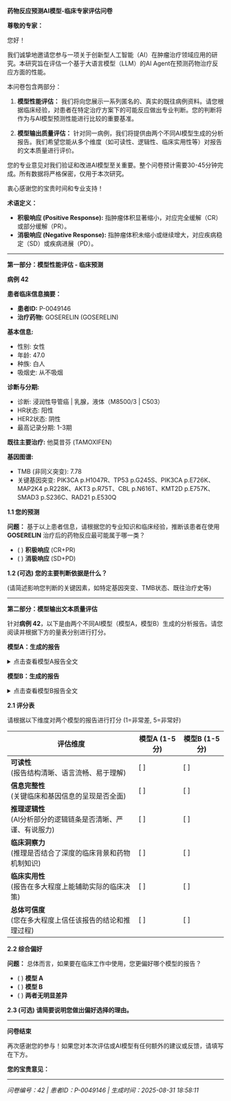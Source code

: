**药物反应预测AI模型-临床专家评估问卷**

**尊敬的专家：**

您好！

我们诚挚地邀请您参与一项关于创新型人工智能（AI）在肿瘤治疗领域应用的研究。本研究旨在评估一个基于大语言模型（LLM）的AI Agent在预测药物治疗反应方面的性能。

本问卷包含两部分：

1. **模型性能评估：** 我们将向您展示一系列匿名的、真实的既往病例资料。请您根据临床经验，对患者在特定治疗方案下的可能反应做出专业判断。您的判断将作为与AI模型预测性能进行比较的重要基准。

2. **模型输出质量评估：** 针对同一病例，我们将提供由两个不同AI模型生成的分析报告。我们希望您能从多个维度（如可读性、逻辑性、临床实用性等）对报告的文本质量进行评价。

您的专业意见对我们验证和改进AI模型至关重要。整个问卷预计需要30-45分钟完成。所有数据将严格保密，仅用于本次研究。

衷心感谢您的宝贵时间和专业支持！

**术语定义：**

- **积极响应 (Positive Response):** 指肿瘤体积显著缩小，对应完全缓解（CR）或部分缓解（PR）。
- **消极响应 (Negative Response):** 指肿瘤体积未缩小或继续增大，对应疾病稳定（SD）或疾病进展（PD）。

---

**第一部分：模型性能评估 - 临床预测**

**病例 42**

**患者临床信息摘要：**

- **患者ID:** P-0049146
- **治疗药物:** GOSERELIN (GOSERELIN)

**基本信息:**
- 性别: 女性
- 年龄: 47.0
- 种族: 白人
- 吸烟史: 从不吸烟

**诊断与分期:**
- 诊断: 浸润性导管癌 | 乳腺，液体（M8500/3 | C503）
- HR状态: 阳性
- HER2状态: 阴性
- 最高记录分期: 1-3期

**既往主要治疗:**
他莫昔芬 (TAMOXIFEN)

**基因图谱:**
- TMB (非同义突变): 7.78
- 关键基因突变: PIK3CA p.H1047R、TP53 p.G245S、PIK3CA p.E726K、MAP2K4 p.R228K、AKT3 p.R75T、CBL p.N616T、KMT2D p.E757K、SMAD3 p.S236C、RAD21 p.E530Q

**1.1 您的预测**

**问题：** 基于以上患者信息，请根据您的专业知识和临床经验，推断该患者在使用 **GOSERELIN** 治疗后的药物反应最可能属于哪一类？

- ( ) **积极响应** (CR+PR)
- ( ) **消极响应** (SD+PD)

**1.2 (可选) 您的主要判断依据是什么？**

(请简述影响您判断的关键因素，如特定基因突变、TMB状态、既往治疗史等)

---

**第二部分：模型输出文本质量评估**

针对**病例 42**，以下是由两个不同AI模型（模型A，模型B）生成的分析报告。请您阅读并根据下方的量表分别进行打分。

**模型A：生成的报告**

<details>
<summary>点击查看模型A报告全文</summary>

**精准肿瘤学报告**  

**1. 患者与治疗信息**  
- **患者ID:** P-0049146  
- **治疗药物:** 戈舍瑞林 (GOSERELIN)、来曲唑 (LETROZOLE)、哌柏西利 (PALBOCICLIB)  

**2. 药物信息**  
- **戈舍瑞林 (GOSERELIN)**：合成激素；LHRH的合成十肽类似物。  
- **来曲唑 (LETROZOLE)**：口服非甾体类II型芳香化酶抑制剂。  
- **哌柏西利 (PALBOCICLIB)**：哌嗪吡啶并嘧啶类；细胞周期蛋白依赖性激酶4/6（CDK4/6）抑制剂（IC50：9-15 nmol/L）。  

**3. 临床与诊断信息**  
- **性别:** 女性  
- **年龄:** 47.0岁  
- **种族:** 白种人  
- **族裔:** 非西班牙裔；非拉丁裔  
- **吸烟史:** 从未吸烟  
- **最高记录分期:** I-III期  
- **实验室结果:**  
  - CEA: 1.5 ng/ml（治疗前16天）  
  - CA 15-3: 16 U/ml（治疗前16天）  
- **既往治疗:** 他莫昔芬 (TAMOXIFEN)  
- **HR状态:** 阳性  
- **HER2状态:** 阴性  
- **诊断:** 浸润性导管癌（乳腺，M8500/3 | C503）  
- **AJCC分期:** IIA期  
- **临床/病理学分组:** 2A组  
- **总结:** 局限性  

**4. 样本与基因图谱**  
- **样本 P-0049146-T01-IM6（治疗前37天）:**  
  - **癌症类型:** 乳腺浸润性导管癌  
  - **原发部位:** 乳腺  
  - **转移部位:** 肺  
  - **样本类型:** 转移灶  
  - **MSI状态:** 稳定（评分: 0.06）  
  - **TMB（非同义突变）:** 7.78  
- **基因突变:**  
  PIK3CA p.H1047R、TP53 p.G245S、PIK3CA p.E726K、MAP2K4 p.R228K、AKT3 p.R75T、CBL p.N616T、KMT2D p.E757K、SMAD3 p.S236C、RAD21 p.E530Q  
- **结构变异:**  
  AR基因内变异（Archer检测）  

**5. AI生成分析**  
**预测治疗反应评分:** 0.420 / 1.0  
（分数越接近1，表示完全缓解的可能性越高。）  

**推理依据**  
- **戈舍瑞林 (0.42):** HR阳性状态支持通过LHRH抑制的潜在获益，但缺乏PIK3CA/CDKN1B变异限制了疗效。  
- **来曲唑 (0.58):** HR阳性状态有利于芳香化酶抑制，但突变（如PIK3CA）可能影响敏感性。  
- **哌柏西利 (0.32):** 由于此HER2阴性病例中缺乏CDK通路变异，单药疗效有限。  

**关键遗传因素:**  
- **TP53 p.G245S:** 破坏DNA修复功能，可能增加治疗诱导损伤的易感性。  
- **PIK3CA p.H1047R/E726K:** 激活PI3K/AKT通路，影响肿瘤发生及mTOR相关反应。  

**关键临床决定因素:**  
1. **ER阳性状态:** 支持激素治疗。  
2. **高TMB (7.78):** 可能有利于免疫治疗（与所列药物无直接关联）。  
3. **局限性+转移性疾病:** 需系统性治疗。  
4. **体能状态:** 未报告，但对治疗耐受性至关重要。  

**注:** 该分数反映了AI模型基于现有遗传和临床数据的评估。建议进行临床验证。

</details>

**模型B：生成的报告**

<details>
<summary>点击查看模型B报告全文</summary>

**精准肿瘤学报告**  

**1. 患者与治疗信息**  

- **患者ID:** P-0049146  
- **治疗药物:** 戈舍瑞林 (GOSERELIN)、来曲唑 (LETROZOLE)、哌柏西利 (PALBOCICLIB)  

**2. 药物信息**  

**戈舍瑞林 (GOSERELIN)**  
- **描述:** 戈舍瑞林是一种合成激素。  
- **作用机制:** 戈舍瑞林是一种合成的LHRH十肽类似物。  

**来曲唑 (LETROZOLE)**  
- **描述:** 来曲唑（CGS 20267）是一种口服非甾体类II型芳香化酶抑制剂，首次于1990年文献报道。  
- **作用机制:** 来曲唑是一种非甾体类II型芳香化酶抑制剂。  

**哌柏西利 (PALBOCICLIB)**  
- **描述:** 哌柏西利是一种作用于细胞周期机制的哌嗪吡啶并嘧啶类化合物。  
- **作用机制:** 哌柏西利是一种细胞周期蛋白依赖性激酶4/6（CDK4/6）抑制剂，通过结合ATP口袋发挥作用，IC50值为9-15 nmol/L。  

**3. 临床与诊断信息**  

- **性别:** 女性  
- **年龄:** 47.0  
- **种族:** 白人  
- **族裔:** 非西班牙裔；非拉丁裔  
- **吸烟史:** 从不吸烟  
- **分期（最高记录）:** 1-3期  
- **既往用药状态:** 未知  
- **既往治疗:** 他莫昔芬 (TAMOXIFEN)  
- **HR状态:** 阳性  
- **HER2状态:** 阴性  
- **诊断:** 浸润性导管癌 | 乳腺，液体（M8500/3 | C503）  
- **AJCC分期:** IIA  
- **临床组别:** 2A  
- **病理组别:** 2A  
- **衍生分期:** 1-3期  
- **摘要:** 局部  

**4. 样本与基因图谱**  

- **样本ID:** P-0049146-T01-IM6（治疗前37天）  
- **癌症类型:** 乳腺癌  
- **癌症详细类型:** 乳腺浸润性导管癌  
- **原发部位:** 乳腺  
- **转移部位:** 肺  
- **样本类型:** 转移灶  
- **MSI状态:** 微卫星稳定 (MSS)  
- **MSI评分:** 0.06  
- **TMB (非同义突变):** 7.78  
- **基因突变:** PIK3CA p.H1047R、TP53 p.G245S、PIK3CA p.E726K、MAP2K4 p.R228K、AKT3 p.R75T、CBL p.N616T、KMT2D p.E757K、SMAD3 p.S236C、RAD21 p.E530Q  
- **结构变异:** AR基因内变异 - Archer（评分：0.652）  

**5. AI生成分析**  

**预测治疗反应评分:** 0.652 / 1.0  
（分数越接近1，表示积极响应的可能性越高。）  

**推理依据**  

- **激素受体（HR）状态与药物机制:** 患者的HR阳性状态与戈舍瑞林（LHRH激动剂）和来曲唑（芳香化酶抑制剂）的使用相符，这两种药物靶向雌激素依赖通路。戈舍瑞林抑制卵巢雌激素生成，而来曲唑通过阻断芳香化酶减少雌激素合成。PIK3CA突变（p.H1047R、p.E726K）可能对内分泌治疗产生耐药性，但与哌柏西利（CDK4/6抑制剂）联用可通过抑制下游PI3K/AKT信号通路部分克服此耐药性。  

- **PIK3CA与AKT3突变:** PIK3CA突变（p.H1047R、p.E726K）和AKT3 p.R75T与PI3K/AKT/mTOR通路的激活相关，该通路是乳腺癌进展的关键驱动因素。尽管这些突变可能降低对单一内分泌治疗的敏感性，但哌柏西利的CDK4/6抑制作用可通过阻断雌激素受体（ER）阳性细胞的细胞周期进程，与内分泌治疗产生协同效应。  

- **TP53与SMAD3突变:** TP53 p.G245S突变（功能缺失变异）和SMAD3 p.S236C（TGF-β通路突变）可能增加肿瘤侵袭性，但与当前药物组合的直接相关性较低。然而，这些突变可能通过促进基因组不稳定性或免疫逃逸间接影响治疗反应。  

- **临床背景:** 患者的局部IIA期疾病（AJCC）和肺转移提示高风险特征。HER2无扩增（HER2阴性）及既往他莫昔芬治疗史支持使用芳香化酶抑制剂（来曲唑）和CDK4/6抑制剂（哌柏西利），这是HR+/HER2-转移性乳腺癌的标准治疗。中等评分反映了预期疗效（基于HR+状态）与潜在耐药机制（PIK3CA/AKT3）之间的平衡。  

- **结构变异与人口统计学:** AR基因内变异（AR-nan）可能提示雄激素受体失调，但其临床意义尚不明确。患者年龄（47岁）和非吸烟状态对内分泌治疗反应有利，但转移性背景（肺受累）降低了总体预测疗效。  

**注:** 该分数反映了AI模型基于现有遗传和临床数据的评估。建议进行临床验证。

</details>

**2.1 评分表**

请根据以下维度对两个模型的报告进行打分 (1=非常差, 5=非常好)

| **评估维度** | **模型A (1-5分)** | **模型B (1-5分)** |
|-------------|------------------|------------------|
| **可读性**<br>(报告结构清晰、语言流畅、易于理解) | [ ] | [ ] |
| **信息完整性**<br>(关键临床和基因信息的呈现是否全面) | [ ] | [ ] |
| **推理逻辑性**<br>(AI分析部分的逻辑链条是否清晰、严谨、有说服力) | [ ] | [ ] |
| **临床洞察力**<br>(推理是否结合了深度的临床背景和药物机制知识) | [ ] | [ ] |
| **临床实用性**<br>(报告在多大程度上能辅助实际的临床决策) | [ ] | [ ] |
| **总体可信度**<br>(您在多大程度上信任该报告的结论和推理过程) | [ ] | [ ] |

**2.2 综合偏好**

**问题：** 总体而言，如果要在临床工作中使用，您更偏好哪个模型的报告？

- ( ) **模型 A**
- ( ) **模型 B**
- ( ) **两者无明显差异**

**2.3 (可选) 请简要说明您做出偏好选择的理由。**

---

**问卷结束**

再次感谢您的参与！如果您对本次评估或AI模型有任何额外的建议或反馈，请填写在下方。

**您的宝贵意见：**

---

*问卷编号：42 | 患者ID：P-0049146 | 生成时间：2025-08-31 18:58:11*
